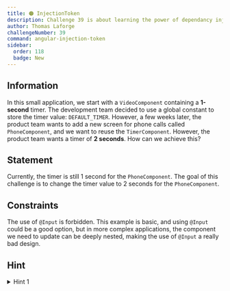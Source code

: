 ```yaml
---
title: 🟠 InjectionToken
description: Challenge 39 is about learning the power of dependancy injection
author: Thomas Laforge
challengeNumber: 39
command: angular-injection-token
sidebar:
  order: 118
  badge: New
---
```


## Information

In this small application, we start with a `VideoComponent` containing a **1-second** timer. The development team decided to use a global constant to store the timer value: `DEFAULT_TIMER`. However, a few weeks later, the product team wants to add a new screen for phone calls called `PhoneComponent`, and we want to reuse the `TimerComponent`. However, the product team wants a timer of **2 seconds**. How can we achieve this?

## Statement

Currently, the timer is still 1 second for the `PhoneComponent`. The goal of this challenge is to change the timer value to 2 seconds for the `PhoneComponent`.

## Constraints

The use of `@Input` is forbidden. This example is basic, and using `@Input` could be a good option, but in more complex applications, the component we need to update can be deeply nested, making the use of `@Input` a really bad design.

## Hint

<details>
  <summary>Hint 1</summary>

Looking at this [blog post](https://itnext.io/stop-being-scared-of-injectiontokens-ab22f72f0fe9) can be of great help.

</details>
